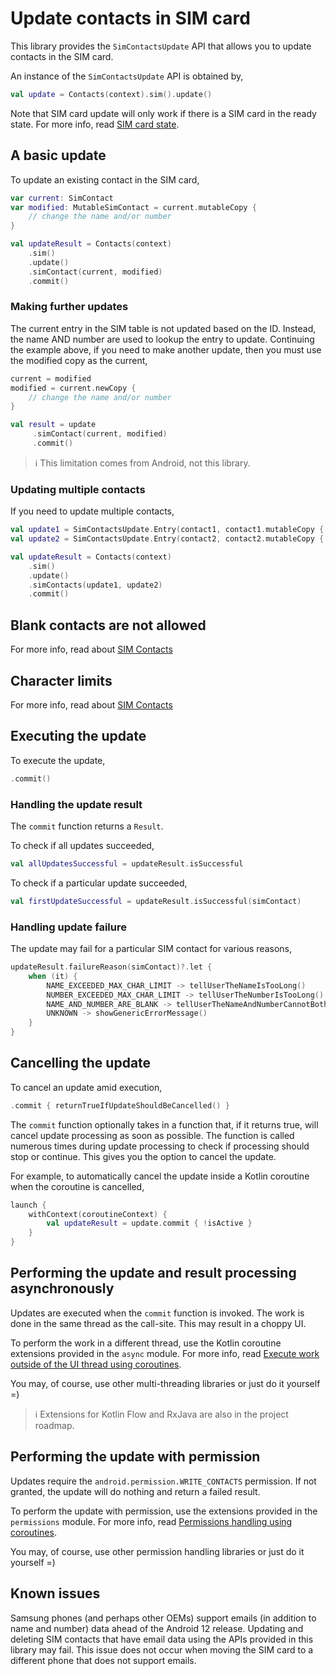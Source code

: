# Update contacts in SIM card

This library provides the `SimContactsUpdate` API that allows you to update contacts in the SIM card.

An instance of the `SimContactsUpdate` API is obtained by,

```kotlin
val update = Contacts(context).sim().update()
```

Note that SIM card update will only work if there is a SIM card in the ready state. For more info,
read [SIM card state](./../sim/about-sim-contacts.md#sim-card-state).

## A basic update

To update an existing contact in the SIM card,

```kotlin
var current: SimContact
var modified: MutableSimContact = current.mutableCopy {
    // change the name and/or number
}

val updateResult = Contacts(context)
    .sim()
    .update()
    .simContact(current, modified)
    .commit()
```

### Making further updates

The current entry in the SIM table is not updated based on the ID. Instead, the name AND number are 
used to lookup the entry to update. Continuing the example above, if you need to make another 
update, then you must use the modified copy as the current,

```kotlin
current = modified
modified = current.newCopy {
    // change the name and/or number
}

val result = update
     .simContact(current, modified)
     .commit()
```

> ℹ️ This limitation comes from Android, not this library.

### Updating multiple contacts

If you need to update multiple contacts,

```kotlin
val update1 = SimContactsUpdate.Entry(contact1, contact1.mutableCopy { ... })
val update2 = SimContactsUpdate.Entry(contact2, contact2.mutableCopy { ... })

val updateResult = Contacts(context)
    .sim()
    .update()
    .simContacts(update1, update2)
    .commit()
```

## Blank contacts are not allowed

For more info, read about [SIM Contacts](./../sim/about-sim-contacts.md#blanks-are-not-allowed)

## Character limits

For more info, read about [SIM Contacts](./../sim/about-sim-contacts.md#character-limits)

## Executing the update

To execute the update,

```kotlin
.commit()
```

### Handling the update result

The `commit` function returns a `Result`.

To check if all updates succeeded,

```kotlin
val allUpdatesSuccessful = updateResult.isSuccessful
```

To check if a particular update succeeded,

```kotlin
val firstUpdateSuccessful = updateResult.isSuccessful(simContact)
```

### Handling update failure

The update may fail for a particular SIM contact for various reasons,

```kotlin
updateResult.failureReason(simContact)?.let {
    when (it) {
        NAME_EXCEEDED_MAX_CHAR_LIMIT -> tellUserTheNameIsTooLong()
        NUMBER_EXCEEDED_MAX_CHAR_LIMIT -> tellUserTheNumberIsTooLong()
        NAME_AND_NUMBER_ARE_BLANK -> tellUserTheNameAndNumberCannotBothBeBlank()
        UNKNOWN -> showGenericErrorMessage()
    }
}
```

## Cancelling the update

To cancel an update amid execution,

```kotlin
.commit { returnTrueIfUpdateShouldBeCancelled() }
```

The `commit` function optionally takes in a function that, if it returns true, will cancel update
processing as soon as possible. The function is called numerous times during update processing to
check if processing should stop or continue. This gives you the option to cancel the update.

For example, to automatically cancel the update inside a Kotlin coroutine when the coroutine is cancelled,

```kotlin
launch {
    withContext(coroutineContext) {
        val updateResult = update.commit { !isActive }
    }
}
```

## Performing the update and result processing asynchronously

Updates are executed when the `commit` function is invoked. The work is done in the same thread as
the call-site. This may result in a choppy UI.

To perform the work in a different thread, use the Kotlin coroutine extensions provided in
the `async` module. For more info,
read [Execute work outside of the UI thread using coroutines](./../async/async-execution-coroutines.md).

You may, of course, use other multi-threading libraries or just do it yourself =)

> ℹ️ Extensions for Kotlin Flow and RxJava are also in the project roadmap.

## Performing the update with permission

Updates require the `android.permission.WRITE_CONTACTS` permission. If not granted, the update will
do nothing and return a failed result.

To perform the update with permission, use the extensions provided in the `permissions` module.
For more info, read [Permissions handling using coroutines](./../permissions/permissions-handling-coroutines.md).

You may, of course, use other permission handling libraries or just do it yourself =)

## Known issues

Samsung phones (and perhaps other OEMs) support emails (in addition to name and number) data ahead
of the Android 12 release. Updating and deleting SIM contacts that have email data using the APIs
provided in this library may fail. This issue does not occur when moving the SIM card to a different
phone that does not support emails. 